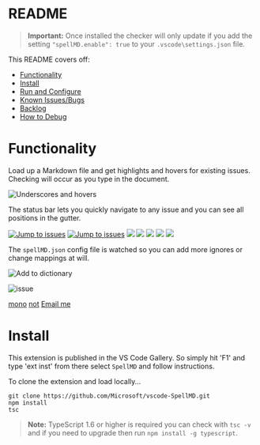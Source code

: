 # README

> **Important:** Once installed the checker will only update if you add the
> setting `"spellMD.enable": true` to your `.vscode\settings.json` file.

This README covers off:

-   [Functionality](#functionality)
-   [Install](#install)
-   [Run and Configure](#run-and-configure)
-   [Known Issues/Bugs](#known-issuesbugs)
-   [Backlog](#backlog)
-   [How to Debug](#how-to-debug)

# Functionality

Load up a Markdown file and get highlights and hovers for existing issues.
Checking will occur as you type in the document.

![Underscores and hovers](https://github.com/username/repository/raw/master/images/SpellMDDemo1.gif)

The status bar lets you quickly navigate to any issue and you can see all
positions in the gutter.

[![Jump to issues](https://github.com/username/repository/raw/master/images/SpellMDDemo2.gif)](http://shouldnottouchthis/)
[![Jump to issues](https://github.com/username/repository/raw/master/images/SpellMDDemo2.gif)](https://github.com/username/repository/blob/master/monkey)
![](https://github.com/username/repository/raw/master/images/SpellMDDemo2.gif)
![](https://github.com/username/repository/raw/master/SpellMDDemo2.gif)
![](https://github.com/username/repository/raw/master/SpellMDDemo2.gif#gh-light-mode-only)
<img src="https://github.com/username/repository/raw/master/images/myImage.gif">
<img src="https://github.com/username/repository/raw/master/images/myImage.gif#gh-light-mode-only">

The `spellMD.json` config file is watched so you can add more ignores or change
mappings at will.

![Add to dictionary](https://github.com/username/repository/raw/master/images/SpellMDDemo3.gif)

![issue](https://github.com/username/repository/raw/master/issue)

[mono](https://github.com/username/repository/blob/master/monkey)
[not](http://shouldnottouchthis/) [Email me](mailto:example@example.com)

# Install

This extension is published in the VS Code Gallery. So simply hit 'F1' and type
'ext inst' from there select `SpellMD` and follow instructions.

To clone the extension and load locally...

```
git clone https://github.com/Microsoft/vscode-SpellMD.git
npm install
tsc
```

> **Note:** TypeScript 1.6 or higher is required you can check with `tsc -v` and
> if you need to upgrade then run `npm install -g typescript`.
